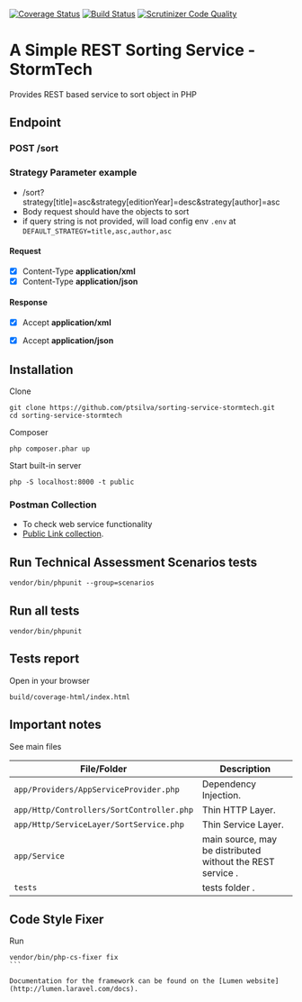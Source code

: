 [![Coverage Status](https://coveralls.io/repos/github/ptsilva/sorting-service-stormtech/badge.svg?branch=master)](https://coveralls.io/github/ptsilva/sorting-service-stormtech?branch=master)
[![Build Status](https://travis-ci.org/ptsilva/sorting-service-stormtech.svg?branch=master)](https://travis-ci.org/ptsilva/sorting-service-stormtech)
[![Scrutinizer Code Quality](https://scrutinizer-ci.com/g/ptsilva/sorting-service-stormtech/badges/quality-score.png?b=master)](https://scrutinizer-ci.com/g/ptsilva/sorting-service-stormtech/?branch=master)
# A Simple REST Sorting Service - StormTech
Provides REST based service to sort object in PHP
## Endpoint
### POST /sort

### Strategy Parameter example
  - /sort?strategy[title]=asc&strategy[editionYear]=desc&strategy[author]=asc
  - Body request should have the objects to sort
  - if query string is not provided, will load config env ```.env``` at ```DEFAULT_STRATEGY=title,asc,author,asc```
  
#### Request
  - [x] Content-Type **application/xml**
  - [x] Content-Type **application/json**
  
#### Response
  - [x] Accept **application/xml**
  - [x] Accept **application/json**


## Installation
Clone
```
git clone https://github.com/ptsilva/sorting-service-stormtech.git
cd sorting-service-stormtech
```
Composer
```
php composer.phar up
```
Start built-in server
```
php -S localhost:8000 -t public
```
### Postman Collection
  - To check web service functionality
  - [Public Link collection](https://www.getpostman.com/collections/d021a4493394c05271b5).
  
## Run Technical Assessment Scenarios tests
```
vendor/bin/phpunit --group=scenarios
```
## Run all tests
```
vendor/bin/phpunit
```
## Tests report
Open in your browser
```
build/coverage-html/index.html
```
## Important notes
 See main files
 
| File/Folder | Description |
| ------ | ----------- |
| ```app/Providers/AppServiceProvider.php```   | Dependency Injection. |
| ```app/Http/Controllers/SortController.php```   | Thin HTTP Layer. |
| ```app/Http/ServiceLayer/SortService.php``` | Thin Service Layer. |
| ```app/Service```    | main source, may be distributed without the REST service . |
| ```tests```    | tests folder . |

## Code Style Fixer
Run
````
vendor/bin/php-cs-fixer fix
```
 
Documentation for the framework can be found on the [Lumen website](http://lumen.laravel.com/docs).
